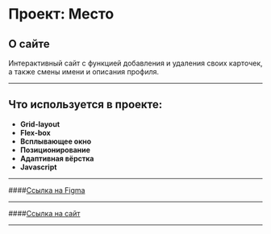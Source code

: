 # Проект: Место

## О сайте
Интерактивный сайт с функцией добавления и удаления своих карточек, а также смены имени и описания профиля.
___
## Что используется в проекте:
* **Grid-layout**
* **Flex-box**
* **Всплывающее окно**
* **Позиционирование**
* **Адаптивная вёрстка**
* **Javascript**
___
####[Ссылка на Figma](https://www.figma.com/file/bjyvbKKJN2naO0ucURl2Z0/JavaScript.-Sprint-5?node-id=0%3A1)
___
####[Ссылка на сайт](https://smokydogg.github.io/mesto-project/)
____
